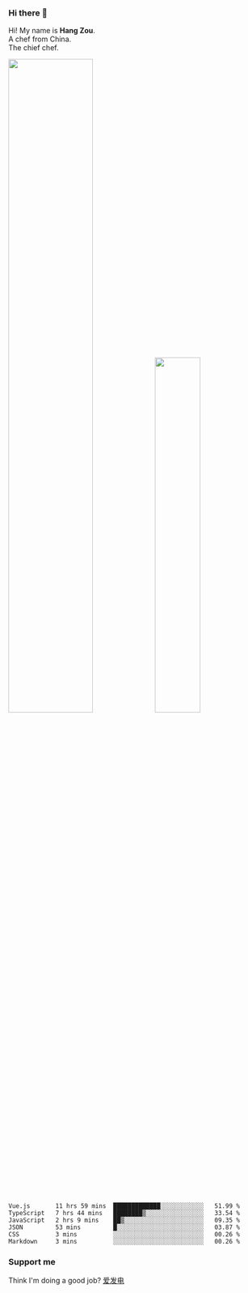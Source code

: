 ### Hi there 👋

Hi! My name is **Hang Zou**.  
A chef from China.  
The chief chef.

<img align="" width="57.5%" src="https://github-readme-stats.vercel.app/api?username=zouhangwithsweet&hide_title=true&hide_border=true&show_icons=true&include_all_commits=true&line_height=21" /><img align="" width="42.4%" src="https://github-readme-stats.vercel.app/api/top-langs/?username=zouhangwithsweet&hide_title=true&hide_border=true&layout=compact" />

<!--START_SECTION:waka-->

```text
Vue.js       11 hrs 59 mins  █████████████░░░░░░░░░░░░   51.99 %
TypeScript   7 hrs 44 mins   ████████▒░░░░░░░░░░░░░░░░   33.54 %
JavaScript   2 hrs 9 mins    ██▒░░░░░░░░░░░░░░░░░░░░░░   09.35 %
JSON         53 mins         █░░░░░░░░░░░░░░░░░░░░░░░░   03.87 %
CSS          3 mins          ░░░░░░░░░░░░░░░░░░░░░░░░░   00.26 %
Markdown     3 mins          ░░░░░░░░░░░░░░░░░░░░░░░░░   00.26 %
```

<!--END_SECTION:waka-->

### Support me

Think I'm doing a good job? [爱发电](https://afdian.net/@zouhangsweet)
